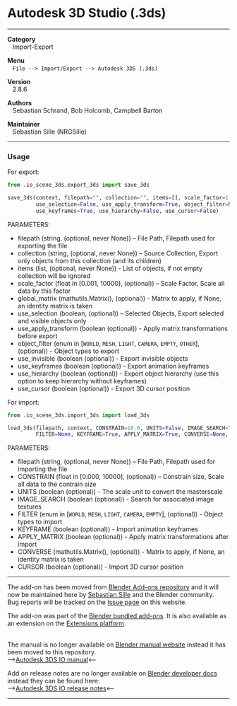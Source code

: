 # Autodesk 3D Studio (.3ds)


---  


**Category**  
&nbsp;&nbsp; Import-Export  

**Menu**  
&nbsp;&nbsp; `File --> Import/Export --> Autodesk 3DS (.3ds)`  

**Version**  
&nbsp;&nbsp; 2.8.6  

**Authors**  
&nbsp;&nbsp; Sebastian Schrand, Bob Holcomb, Campbell Barton  

**Maintainer**  
&nbsp;&nbsp; Sebastian Sille (NRGSille)  

---  

### Usage


For export:

```python
from .io_scene_3ds.export_3ds import save_3ds

save_3ds(context, filepath="", collection="", items=[], scale_factor=1.0, global_matrix=None,
         use_selection=False, use_apply_transform=True, object_filter=None, use_invisible=False,
         use_keyframes=True, use_hierarchy=False, use_cursor=False)
```
PARAMETERS:
+ filepath (string, (optional, never None)) – File Path, Filepath used for exporting the file
+ collection (string, (optional, never None)) – Source Collection, Export only objects from this collection (and its children)
+ items (list, (optional, never None)) - List of objects, if not empty collection will be ignored
+ scale_factor (float in [0.001, 10000], (optional)) – Scale Factor, Scale all data by this factor
+ global_matrix (mathutils.Matrix(), (optional)) - Matrix to apply, if None, an identity matrix is taken
+ use_selection (boolean, (optional)) – Selected Objects, Export selected and visible objects only
+ use_apply_transform (boolean (optional)) - Apply matrix transformations before export
+ object_filter (enum in [`WORLD`, `MESH`, `LIGHT`, `CAMERA`, `EMPTY`, `OTHER`], (optional)) - Object types to export
+ use_invisible (boolean (optional)) - Export invisible objects
+ use_keyframes (boolean (optional)) - Export animation keyframes
+ use_hierarchy (boolean (optional)) - Export object hierarchy (use this option to keep hierarchy without keyframes)
+ use_cursor (boolean (optional)) - Export 3D cursor position


For import:  

```python
from .io_scene_3ds.import_3ds import load_3ds

load_3ds(filepath, context, CONSTRAIN=10.0, UNITS=False, IMAGE_SEARCH=True,
         FILTER=None, KEYFRAME=True, APPLY_MATRIX=True, CONVERSE=None, CURSOR=False)
```
PARAMETERS:
+ filepath (string, (optional, never None)) – File Path, Filepath used for importing the file
+ CONSTRAIN (float in [0.000, 10000], (optional)) – Constrain size, Scale all data to the contrain size
+ UNITS (boolean (optional)) - The scale unit to convert the masterscale
+ IMAGE_SEARCH (boolean (optional)) - Search for associated image textures
+ FILTER (enum in [`WORLD`, `MESH`, `LIGHT`, `CAMERA`, `EMPTY`], (optional)) - Object types to import
+ KEYFRAME (boolean (optional)) - Import animation keyframes
+ APPLY_MATRIX (boolean (optional)) - Apply matrix transformations after import
+ CONVERSE (mathutils.Matrix(), (optional)) - Matrix to apply, if None, an identity matrix is taken
+ CURSOR (boolean (optional)) - Import 3D cursor position


---


The add-on has been moved from [Blender Add-ons repository](https://projects.blender.org/blender/blender-addons) and it will now be maintained here by [Sebastian Sille](https://projects.blender.org/NRGSille) and the Blender community.  
Bug reports will be tracked on the [Issue page](https://projects.blender.org/extensions/io_scene_3ds/issues) on this website. 
<br>

The add-on was part of the [Blender bundled add-ons](https://docs.blender.org/manual/en/4.1/addons). 
It is also available as an extension on the [Extensions platform](https://extensions.blender.org/add-ons/autodesk-3ds-format).  
<br>

The manual is no longer available on [Blender manual website](https://docs.blender.org/manual/en/dev/addons/import_export) instead it has been moved to this repository.  
-->[Autodesk 3DS IO manual](https://projects.blender.org/extensions/io_scene_3ds/wiki)<--  

Add on release notes are no longer available on [Blender developer docs](https://developer.blender.org/docs/release_notes) instead they can be found here:  
-->[Autodesk 3DS IO release notes](https://projects.blender.org/extensions/io_scene_3ds/src/branch/main/release_notes.md)<--


---
